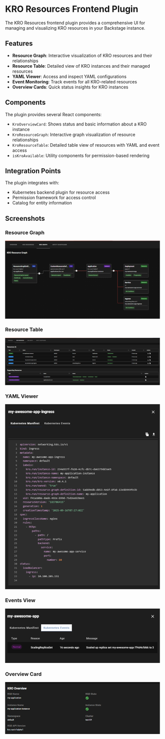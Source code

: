 # KRO Resources Frontend Plugin

The KRO Resources frontend plugin provides a comprehensive UI for managing and visualizing KRO resources in your Backstage instance.

## Features

- **Resource Graph**: Interactive visualization of KRO resources and their relationships
- **Resource Table**: Detailed view of KRO instances and their managed resources
- **YAML Viewer**: Access and inspect YAML configurations
- **Event Monitoring**: Track events for all KRO-related resources
- **Overview Cards**: Quick status insights for KRO instances

## Components

The plugin provides several React components:

- `KroOverviewCard`: Shows status and basic information about a KRO instance
- `KroResourceGraph`: Interactive graph visualization of resource relationships
- `KroResourceTable`: Detailed table view of resources with YAML and event access
- `isKroAvailable`: Utility components for permission-based rendering

## Integration Points

The plugin integrates with:

- Kubernetes backend plugin for resource access
- Permission framework for access control
- Catalog for entity information

## Screenshots

### Resource Graph
![Resource Graph](../../../images/kro-resource-graph.png)

### Resource Table
![Resource Table](../../../images/kro-resources.png)

### YAML Viewer
![YAML Viewer](../../../images/kro-yaml-viewer.png)

### Events View
![Events](../../../images/kro-events.png)

### Overview Card
![Overview](../../../images/kro-info.png)

